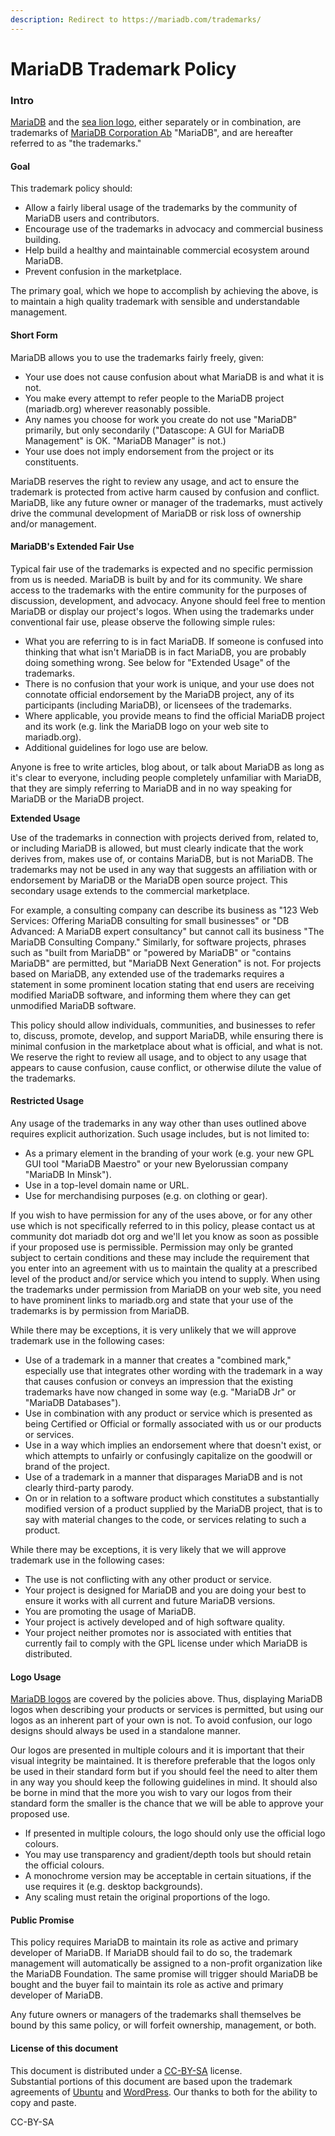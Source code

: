 ```yaml
---
description: Redirect to https://mariadb.com/trademarks/
---
```


# MariaDB Trademark Policy

### Intro

[MariaDB](https://mariadb.org) and the [sea lion logo](https://mariadb.org/en/logos/), either separately or in combination, are trademarks of [MariaDB Corporation Ab](https://www.mariadb.com/) "MariaDB", and are hereafter referred to as "the trademarks."

#### Goal

This trademark policy should:

* Allow a fairly liberal usage of the trademarks by the community of MariaDB users and contributors.
* Encourage use of the trademarks in advocacy and commercial business building.
* Help build a healthy and maintainable commercial ecosystem around MariaDB.
* Prevent confusion in the marketplace.

The primary goal, which we hope to accomplish by achieving the above, is to maintain a high quality trademark with sensible and understandable management.

#### Short Form

MariaDB allows you to use the trademarks fairly freely, given:

* Your use does not cause confusion about what MariaDB is and what it is not.
* You make every attempt to refer people to the MariaDB project (mariadb.org) wherever reasonably possible.
* Any names you choose for work you create do not use "MariaDB" primarily, but only secondarily ("Datascope: A GUI for MariaDB Management" is OK. "MariaDB Manager" is not.)
* Your use does not imply endorsement from the project or its constituents.

MariaDB reserves the right to review any usage, and act to ensure the trademark is protected from active harm caused by confusion and conflict. MariaDB, like any future owner or manager of the trademarks, must actively drive the communal development of MariaDB or risk loss of ownership and/or management.

#### MariaDB's Extended Fair Use

Typical fair use of the trademarks is expected and no specific permission from us is needed. MariaDB is built by and for its community. We share access to the trademarks with the entire community for the purposes of discussion, development, and advocacy. Anyone should feel free to mention MariaDB or display our project's logos. When using the trademarks under conventional fair use, please observe the following simple rules:

* What you are referring to is in fact MariaDB. If someone is confused into thinking that what isn't MariaDB is in fact MariaDB, you are probably doing something wrong. See below for "Extended Usage" of the trademarks.
* There is no confusion that your work is unique, and your use does not connotate official endorsement by the MariaDB project, any of its participants (including MariaDB), or licensees of the trademarks.
* Where applicable, you provide means to find the official MariaDB project and its work (e.g. link the MariaDB logo on your web site to mariadb.org).
* Additional guidelines for logo use are below.

Anyone is free to write articles, blog about, or talk about MariaDB as long as it's clear to everyone, including people completely unfamiliar with MariaDB, that they are simply referring to MariaDB and in no way speaking for MariaDB or the MariaDB project.

**Extended Usage**

Use of the trademarks in connection with projects derived from, related to, or including MariaDB is allowed, but must clearly indicate that the work derives from, makes use of, or contains MariaDB, but is not MariaDB. The trademarks may not be used in any way that suggests an affiliation with or endorsement by MariaDB or the MariaDB open source project. This secondary usage extends to the commercial marketplace.

For example, a consulting company can describe its business as "123 Web Services: Offering MariaDB consulting for small businesses" or "DB Advanced: A MariaDB expert consultancy" but cannot call its business "The MariaDB Consulting Company." Similarly, for software projects, phrases such as "built from MariaDB" or "powered by MariaDB" or "contains MariaDB" are permitted, but "MariaDB Next Generation" is not. For projects based on MariaDB, any extended use of the trademarks requires a statement in some prominent location stating that end users are receiving modified MariaDB software, and informing them where they can get unmodified MariaDB software.

This policy should allow individuals, communities, and businesses to refer to, discuss, promote, develop, and support MariaDB, while ensuring there is minimal confusion in the marketplace about what is official, and what is not. We reserve the right to review all usage, and to object to any usage that appears to cause confusion, cause conflict, or otherwise dilute the value of the trademarks.

#### Restricted Usage

Any usage of the trademarks in any way other than uses outlined above requires explicit authorization. Such usage includes, but is not limited to:

* As a primary element in the branding of your work (e.g. your new GPL GUI tool "MariaDB Maestro" or your new Byelorussian company "MariaDB In Minsk").
* Use in a top-level domain name or URL.
* Use for merchandising purposes (e.g. on clothing or gear).

If you wish to have permission for any of the uses above, or for any other use which is not specifically referred to in this policy, please contact us at community dot mariadb dot org and we'll let you know as soon as possible if your proposed use is permissible. Permission may only be granted subject to certain conditions and these may include the requirement that you enter into an agreement with us to maintain the quality at a prescribed level of the product and/or service which you intend to supply. When using the trademarks under permission from MariaDB on your web site, you need to have prominent links to mariadb.org and state that your use of the trademarks is by permission from MariaDB.

While there may be exceptions, it is very unlikely that we will approve trademark use in the following cases:

* Use of a trademark in a manner that creates a "combined mark," especially use that integrates other wording with the trademark in a way that causes confusion or conveys an impression that the existing trademarks have now changed in some way (e.g. "MariaDB Jr" or "MariaDB Databases").
* Use in combination with any product or service which is presented as being Certified or Official or formally associated with us or our products or services.
* Use in a way which implies an endorsement where that doesn't exist, or which attempts to unfairly or confusingly capitalize on the goodwill or brand of the project.
* Use of a trademark in a manner that disparages MariaDB and is not clearly third-party parody.
* On or in relation to a software product which constitutes a substantially modified version of a product supplied by the MariaDB project, that is to say with material changes to the code, or services relating to such a product.

While there may be exceptions, it is very likely that we will approve trademark use in the following cases:

* The use is not conflicting with any other product or service.
* Your project is designed for MariaDB and you are doing your best to ensure it works with all current and future MariaDB versions.
* You are promoting the usage of MariaDB.
* Your project is actively developed and of high software quality.
* Your project neither promotes nor is associated with entities that currently fail to comply with the GPL license under which MariaDB is distributed.

#### Logo Usage

[MariaDB logos](https://mariadb.org/en/logos/) are covered by the policies above. Thus, displaying MariaDB logos when describing your products or services is permitted, but using our logos as an inherent part of your own is not. To avoid confusion, our logo designs should always be used in a standalone manner.

Our logos are presented in multiple colours and it is important that their visual integrity be maintained. It is therefore preferable that the logos only be used in their standard form but if you should feel the need to alter them in any way you should keep the following guidelines in mind. It should also be borne in mind that the more you wish to vary our logos from their standard form the smaller is the chance that we will be able to approve your proposed use.

* If presented in multiple colours, the logo should only use the official logo colours.
* You may use transparency and gradient/depth tools but should retain the official colours.
* A monochrome version may be acceptable in certain situations, if the use requires it (e.g. desktop backgrounds).
* Any scaling must retain the original proportions of the logo.

#### Public Promise

This policy requires MariaDB to maintain its role as active and primary developer of MariaDB. If MariaDB should fail to do so, the trademark management will automatically be assigned to a non-profit organization like the MariaDB Foundation. The same promise will trigger should MariaDB be bought and the buyer fail to maintain its role as active and primary developer of MariaDB.

Any future owners or managers of the trademarks shall themselves be bound by this same policy, or will forfeit ownership, management, or both.

#### License of this document

This document is distributed under a [CC-BY-SA](https://creativecommons.org/licenses/by-sa/2.0/) license.\
Substantial portions of this document are based upon the trademark agreements of [Ubuntu](https://www.ubuntu.com/aboutus/trademarkpolicy) and [WordPress](https://wordpressfoundation.org/trademark-policy/). Our thanks to both for the ability to copy and paste.

CC-BY-SA
